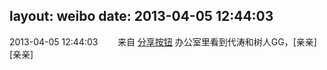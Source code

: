 layout: weibo
date: 2013-04-05 12:44:03
---
<meta name="referrer" content="no-referrer" />

2013-04-05 12:44:03  &nbsp;&nbsp;&nbsp;&nbsp;&nbsp;&nbsp; 来自 <a href="http://app.weibo.com/t/feed/cUcI1A" rel="nofollow">分享按钮</a>
办公室里看到代涛和树人GG，[亲亲][亲亲] ​​​

